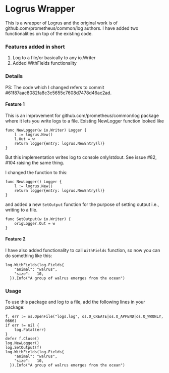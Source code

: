 # Logrus Wrapper

This is a wrapper of Logrus and the original work is of github.com/prometheus/common/log authors. I have added two functionalities on top of the existing code. 

### Features added in short
1. Log to a file/or basically to any io.Writer
2. Added WithFields functionality

### Details
PS: The code which I changed refers to commit #61f87aac8082fa8c3c5655c7608d7478d46ac2ad.

#### Feature 1
This is an improvement for github.com/prometheus/common/log package where it lets you write logs to a file. Existing NewLogger function looked like

````
func NewLogger(w io.Writer) Logger {
	l := logrus.New()
	l.Out = w
	return logger{entry: logrus.NewEntry(l)}
}
````

But this implementation writes log to console only/stdout. See issue #82, #104 raising the same thing.

I changed the function to this:

````
func NewLogger() Logger {
	l := logrus.New()
	return logger{entry: logrus.NewEntry(l)}
}
````
and added a new `SetOutput` function for the purpose of setting output i.e., writing to a file.

````
func SetOutput(w io.Writer) {
	origLogger.Out = w
}
````

#### Feature 2
I have also added functionality to call `WithFields` function, so now you can do something like this:

````
log.WithFields(log.Fields{
    "animal": "walrus",
    "size":   10,
  }).Info("A group of walrus emerges from the ocean")
````

### Usage
To use this package and log to a file, add the following lines in your package:
````
f, err := os.OpenFile("logs.log", os.O_CREATE|os.O_APPEND|os.O_WRONLY, 0666)
if err != nil {
	log.Fatal(err)
}
defer f.Close()
log.NewLogger()
log.SetOutput(f)
log.WithFields(log.Fields{
    "animal": "walrus",
    "size":   10,
  }).Info("A group of walrus emerges from the ocean")
````
